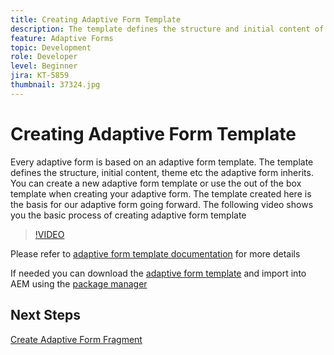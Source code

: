 ```yaml
---
title: Creating Adaptive Form Template
description: The template defines the structure and initial content of the Adaptive Form.
feature: Adaptive Forms
topic: Development
role: Developer
level: Beginner
jira: KT-5859
thumbnail: 37324.jpg
---
```


# Creating Adaptive Form Template

Every adaptive form is based on an adaptive form template. The template defines the structure, initial content, theme etc the adaptive form inherits. You can create a new adaptive form template or use the out of the box template when creating your adaptive form.
The template created here is the basis for our adaptive form going forward.
The following video shows you the basic process of creating adaptive form template

>[!VIDEO](https://video.tv.adobe.com/v/37324?quality=12&learn=on)

Please refer to [adaptive form template documentation](https://experienceleague.adobe.com/docs/experience-manager-65/forms/adaptive-forms-advanced-authoring/template-editor.html) for more details  

If needed you can download the [adaptive form template](assets/peak-application-template.zip) and import into AEM using the [package manager](http://localhost:4502/crx/packmgr/index.jsp)


## Next Steps

[Create Adaptive Form Fragment](./create-form-fragment.md)



